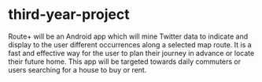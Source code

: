 # third-year-project
Route+ will be an Android app which will mine Twitter data to indicate and display to the user different occurrences along a selected map route. It is a fast and effective way for the user to plan their journey in advance or locate their future home. This app will be targeted towards daily commuters or users searching for a house to buy or rent.
